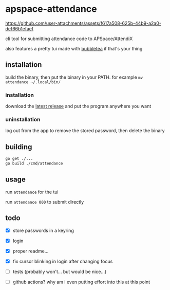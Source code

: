 # apspace-attendance

https://github.com/user-attachments/assets/f617a508-625b-44b9-a2a0-def66b1efaef

cli tool for submitting attendance code to APSpace/AttendiX

also features a pretty tui made with [bubbletea](https://github.com/charmbracelet/bubbletea) if that's your thing

## installation
build the binary, then put the binary in your PATH. for example `mv attendance ~/.local/bin/`

### installation
download the [latest release](https://github.com/meow-d/apspace-attendance/releases) and put the program anywhere you want

### uninstallation
log out from the app to remove the stored password, then delete the binary

## building
```sh
go get ./...
go build ./cmd/attendance
```

## usage
run `attendance` for the tui

run `attendance 000` to submit directly

## todo
- [X] store passwords in a keyring
- [X] login
- [X] proper readme...
- [X] fix cursor blinking in login after changing focus
- [ ] tests (probably won't... but would be nice...)
- [ ] github actions? why am i even putting effort into this at this point

